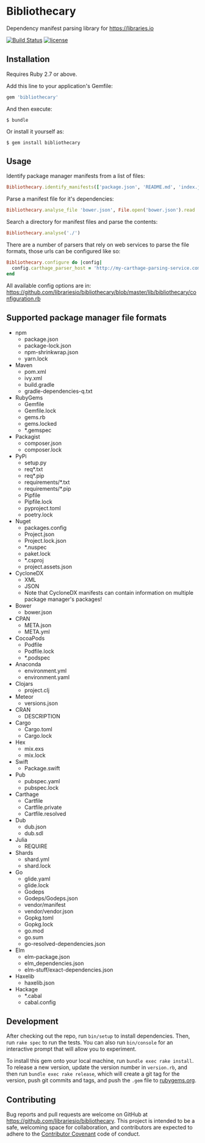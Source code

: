 # Bibliothecary

Dependency manifest parsing library for https://libraries.io

[![Build Status](https://travis-ci.org/librariesio/bibliothecary.svg?branch=master)](https://travis-ci.org/librariesio/bibliothecary)
[![license](https://img.shields.io/github/license/librariesio/bibliothecary.svg)](https://github.com/librariesio/bibliothecary/blob/master/LICENSE.txt)

## Installation

Requires Ruby 2.7 or above.

Add this line to your application's Gemfile:

```ruby
gem 'bibliothecary'
```

And then execute:

    $ bundle

Or install it yourself as:

    $ gem install bibliothecary

## Usage

Identify package manager manifests from a list of files:

```ruby
Bibliothecary.identify_manifests(['package.json', 'README.md', 'index.js']) #=> 'package.json'
```

Parse a manifest file for it's dependencies:

```ruby
Bibliothecary.analyse_file 'bower.json', File.open('bower.json').read
```

Search a directory for manifest files and parse the contents:

```ruby
Bibliothecary.analyse('./')
```

There are a number of parsers that rely on web services to parse the file formats, those urls can be configured like so:

```ruby
Bibliothecary.configure do |config|
  config.carthage_parser_host = 'http://my-carthage-parsing-service.com'
end
```

All available config options are in: https://github.com/librariesio/bibliothecary/blob/master/lib/bibliothecary/configuration.rb

## Supported package manager file formats

- npm
  - package.json
  - package-lock.json
  - npm-shrinkwrap.json
  - yarn.lock
- Maven
  - pom.xml
  - ivy.xml
  - build.gradle
  - gradle-dependencies-q.txt
- RubyGems
  - Gemfile
  - Gemfile.lock
  - gems.rb
  - gems.locked
  - *.gemspec
- Packagist
  - composer.json
  - composer.lock
- PyPi
  - setup.py
  - req*.txt
  - req*.pip
  - requirements/*.txt
  - requirements/*.pip
  - Pipfile
  - Pipfile.lock
  - pyproject.toml
  - poetry.lock
- Nuget
  - packages.config
  - Project.json
  - Project.lock.json
  - *.nuspec
  - paket.lock
  - *.csproj
  - project.assets.json
- CycloneDX
  - XML
  - JSON
  - Note that CycloneDX manifests can contain information on multiple
    package manager's packages!
- Bower
  - bower.json
- CPAN
  - META.json
  - META.yml
- CocoaPods
  - Podfile
  - Podfile.lock
  - *.podspec
- Anaconda
  - environment.yml
  - environment.yaml
- Clojars
  - project.clj
- Meteor
  - versions.json
- CRAN
  - DESCRIPTION
- Cargo
  - Cargo.toml
  - Cargo.lock
- Hex
  - mix.exs
  - mix.lock
- Swift
  - Package.swift
- Pub
  - pubspec.yaml
  - pubspec.lock
- Carthage
  - Cartfile
  - Cartfile.private
  - Cartfile.resolved
- Dub
  - dub.json
  - dub.sdl
- Julia
  - REQUIRE
- Shards
  - shard.yml
  - shard.lock
- Go
  - glide.yaml
  - glide.lock
  - Godeps
  - Godeps/Godeps.json
  - vendor/manifest
  - vendor/vendor.json
  - Gopkg.toml
  - Gopkg.lock
  - go.mod
  - go.sum
  - go-resolved-dependencies.json
- Elm
  - elm-package.json
  - elm_dependencies.json
  - elm-stuff/exact-dependencies.json
- Haxelib
  - haxelib.json
- Hackage
  - \*.cabal
  - cabal.config

## Development

After checking out the repo, run `bin/setup` to install dependencies. Then, run `rake spec` to run the tests. You can also run `bin/console` for an interactive prompt that will allow you to experiment.

To install this gem onto your local machine, run `bundle exec rake install`. To release a new version, update the version number in `version.rb`, and then run `bundle exec rake release`, which will create a git tag for the version, push git commits and tags, and push the `.gem` file to [rubygems.org](https://rubygems.org).

## Contributing

Bug reports and pull requests are welcome on GitHub at https://github.com/librariesio/bibliothecary. This project is intended to be a safe, welcoming space for collaboration, and contributors are expected to adhere to the [Contributor Covenant](http://contributor-covenant.org) code of conduct.
